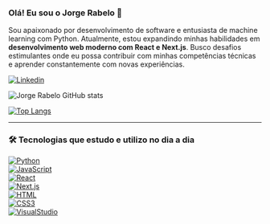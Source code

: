 ### Olá! Eu sou o Jorge Rabelo 👋

Sou apaixonado por desenvolvimento de software e entusiasta de machine learning com Python. Atualmente, estou expandindo minhas habilidades em **desenvolvimento web moderno com React e Next.js**. Busco desafios estimulantes onde eu possa contribuir com minhas competências técnicas e aprender constantemente com novas experiências.

[![Linkedin](https://img.shields.io/badge/LinkedIn-0077B5?style=for-the-badge&logo=linkedin&logoColor=white)](https://www.linkedin.com/in/jorge-luis-gomes-rabelo-767bb518b/)

![Jorge Rabelo GitHub stats](https://github-readme-stats.vercel.app/api?username=JorgeLuis97&show_icons=true&theme=radical)

[![Top Langs](https://github-readme-stats.vercel.app/api/top-langs/?username=JorgeLuis97)](https://github.com/JorgeLuis97/github-readme-stats)

---

### 🛠 Tecnologias que estudo e utilizo no dia a dia

[![Python](https://img.shields.io/badge/Python-14354C?style=for-the-badge&logo=python&logoColor=white)]()  
[![JavaScript](https://img.shields.io/badge/JavaScript-F7DF1E?style=for-the-badge&logo=javascript&logoColor=black)]()  
[![React](https://img.shields.io/badge/React-20232A?style=for-the-badge&logo=react&logoColor=61DAFB)]()  
[![Next.js](https://img.shields.io/badge/Next.js-000000?style=for-the-badge&logo=nextdotjs&logoColor=white)]()  
[![HTML](https://img.shields.io/badge/HTML5-E34F26?style=for-the-badge&logo=html5&logoColor=white)]()  
[![CSS3](https://img.shields.io/badge/CSS3-1572B6?style=for-the-badge&logo=css3&logoColor=white)]()  
[![VisualStudio](https://img.shields.io/badge/Visual_Studio_Code-0078D4?style=for-the-badge&logo=visual%20studio%20code&logoColor=white)]()
